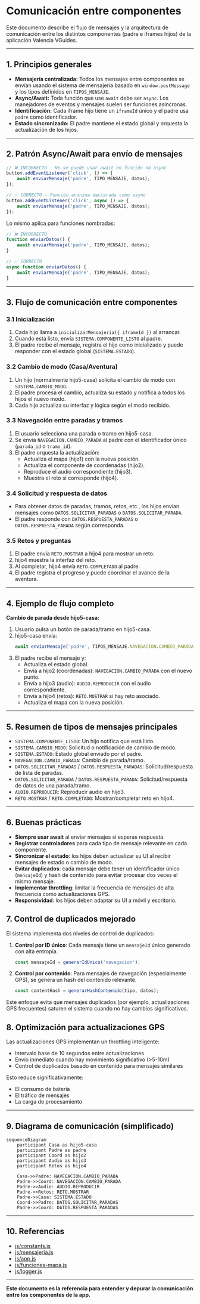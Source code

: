 # Comunicación entre componentes

Este documento describe el flujo de mensajes y la arquitectura de comunicación entre los distintos componentes (padre e iframes hijos) de la aplicación Valencia VGuides.

---

## 1. Principios generales

- **Mensajería centralizada:** Todos los mensajes entre componentes se envían usando el sistema de mensajería basado en `window.postMessage` y los tipos definidos en `TIPOS_MENSAJE`.
- **Async/Await:** Toda función que use `await` debe ser `async`. Los manejadores de eventos y mensajes suelen ser funciones asíncronas.
- **Identificación:** Cada iframe hijo tiene un `iframeId` único y el padre usa `padre` como identificador.
- **Estado sincronizado:** El padre mantiene el estado global y orquesta la actualización de los hijos.

---

## 2. Patrón Async/Await para envío de mensajes

```javascript
// ❌ INCORRECTO - No se puede usar await en función no async
button.addEventListener('click', () => {
    await enviarMensaje('padre', TIPO_MENSAJE, datos);
});

// ✅ CORRECTO - Función anónima declarada como async
button.addEventListener('click', async () => {
    await enviarMensaje('padre', TIPO_MENSAJE, datos);
});
```

Lo mismo aplica para funciones nombradas:

```javascript
// ❌ INCORRECTO
function enviarDatos() {
    await enviarMensaje('padre', TIPO_MENSAJE, datos);
}

// ✅ CORRECTO
async function enviarDatos() {
    await enviarMensaje('padre', TIPO_MENSAJE, datos);
}
```

---

## 3. Flujo de comunicación entre componentes

### 3.1 Inicialización

1. Cada hijo llama a `inicializarMensajeria({ iframeId })` al arrancar.
2. Cuando está listo, envía `SISTEMA.COMPONENTE_LISTO` al padre.
3. El padre recibe el mensaje, registra el hijo como inicializado y puede responder con el estado global (`SISTEMA.ESTADO`).

### 3.2 Cambio de modo (Casa/Aventura)

1. Un hijo (normalmente hijo5-casa) solicita el cambio de modo con `SISTEMA.CAMBIO_MODO`.
2. El padre procesa el cambio, actualiza su estado y notifica a todos los hijos el nuevo modo.
3. Cada hijo actualiza su interfaz y lógica según el modo recibido.

### 3.3 Navegación entre paradas y tramos

1. El usuario selecciona una parada o tramo en hijo5-casa.
2. Se envía `NAVEGACION.CAMBIO_PARADA` al padre con el identificador único (`parada_id` o `tramo_id`).
3. El padre orquesta la actualización:
    - Actualiza el mapa (hijo1) con la nueva posición.
    - Actualiza el componente de coordenadas (hijo2).
    - Reproduce el audio correspondiente (hijo3).
    - Muestra el reto si corresponde (hijo4).

### 3.4 Solicitud y respuesta de datos

- Para obtener datos de paradas, tramos, retos, etc., los hijos envían mensajes como `DATOS.SOLICITAR_PARADAS` o `DATOS.SOLICITAR_PARADA`.
- El padre responde con `DATOS.RESPUESTA_PARADAS` o `DATOS.RESPUESTA_PARADA` según corresponda.

### 3.5 Retos y preguntas

1. El padre envía `RETO.MOSTRAR` a hijo4 para mostrar un reto.
2. hijo4 muestra la interfaz del reto.
3. Al completar, hijo4 envía `RETO.COMPLETADO` al padre.
4. El padre registra el progreso y puede coordinar el avance de la aventura.

---

## 4. Ejemplo de flujo completo

**Cambio de parada desde hijo5-casa:**

1. Usuario pulsa un botón de parada/tramo en hijo5-casa.
2. hijo5-casa envía:
   ```js
   await enviarMensaje('padre', TIPOS_MENSAJE.NAVEGACION.CAMBIO_PARADA, { punto: { parada_id, tramo_id } });
   ```
3. El padre recibe el mensaje y:
   - Actualiza el estado global.
   - Envía a hijo2 (coordenadas): `NAVEGACION.CAMBIO_PARADA` con el nuevo punto.
   - Envía a hijo3 (audio): `AUDIO.REPRODUCIR` con el audio correspondiente.
   - Envía a hijo4 (retos): `RETO.MOSTRAR` si hay reto asociado.
   - Actualiza el mapa con la nueva posición.

---

## 5. Resumen de tipos de mensajes principales

- `SISTEMA.COMPONENTE_LISTO`: Un hijo notifica que está listo.
- `SISTEMA.CAMBIO_MODO`: Solicitud o notificación de cambio de modo.
- `SISTEMA.ESTADO`: Estado global enviado por el padre.
- `NAVEGACION.CAMBIO_PARADA`: Cambio de parada/tramo.
- `DATOS.SOLICITAR_PARADAS` / `DATOS.RESPUESTA_PARADAS`: Solicitud/respuesta de lista de paradas.
- `DATOS.SOLICITAR_PARADA` / `DATOS.RESPUESTA_PARADA`: Solicitud/respuesta de datos de una parada/tramo.
- `AUDIO.REPRODUCIR`: Reproducir audio en hijo3.
- `RETO.MOSTRAR` / `RETO.COMPLETADO`: Mostrar/completar reto en hijo4.

---

## 6. Buenas prácticas

- **Siempre usar await** al enviar mensajes si esperas respuesta.
- **Registrar controladores** para cada tipo de mensaje relevante en cada componente.
- **Sincronizar el estado**: los hijos deben actualizar su UI al recibir mensajes de estado o cambio de modo.
- **Evitar duplicados**: cada mensaje debe tener un identificador único (`mensajeId`) y hash de contenido para evitar procesar dos veces el mismo mensaje.
- **Implementar throttling**: limitar la frecuencia de mensajes de alta frecuencia como actualizaciones GPS.
- **Responsividad**: los hijos deben adaptar su UI a móvil y escritorio.

## 7. Control de duplicados mejorado

El sistema implementa dos niveles de control de duplicados:

1. **Control por ID único**: Cada mensaje tiene un `mensajeId` único generado con alta entropía.
   ```javascript
   const mensajeId = generarIdUnico('navegacion');
   ```

2. **Control por contenido**: Para mensajes de navegación (especialmente GPS), se genera un hash del contenido relevante.
   ```javascript
   const contentHash = generarHashContenido(tipo, datos);
   ```

Este enfoque evita que mensajes duplicados (por ejemplo, actualizaciones GPS frecuentes) saturen el sistema cuando no hay cambios significativos.

## 8. Optimización para actualizaciones GPS

Las actualizaciones GPS implementan un throttling inteligente:
- Intervalo base de 10 segundos entre actualizaciones
- Envío inmediato cuando hay movimiento significativo (>5-10m)
- Control de duplicados basado en contenido para mensajes similares

Esto reduce significativamente:
- El consumo de batería
- El tráfico de mensajes
- La carga de procesamiento

---

## 9. Diagrama de comunicación (simplificado)

```mermaid
sequenceDiagram
    participant Casa as hijo5-casa
    participant Padre as padre
    participant Coord as hijo2
    participant Audio as hijo3
    participant Retos as hijo4

    Casa->>Padre: NAVEGACION.CAMBIO_PARADA
    Padre->>Coord: NAVEGACION.CAMBIO_PARADA
    Padre->>Audio: AUDIO.REPRODUCIR
    Padre->>Retos: RETO.MOSTRAR
    Padre->>Casa: SISTEMA.ESTADO
    Coord->>Padre: DATOS.SOLICITAR_PARADAS
    Padre->>Coord: DATOS.RESPUESTA_PARADAS
```

---

## 10. Referencias

- [js/constants.js](./constants.js)
- [js/mensajeria.js](./mensajeria.js)
- [js/app.js](./app.js)
- [js/funciones-mapa.js](./funciones-mapa.js)
- [js/logger.js](./logger.js)

---

**Este documento es la referencia para entender y depurar la comunicación entre los componentes de la app.**
